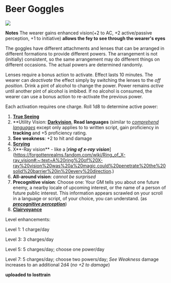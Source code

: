 
# Beer Goggles

![](https://i.imgur.com/aitlVw6.jpg)

**Notes**
The wearer gains enhanced vision(+2 to AC, +2 active/passive perception, +1 to initiative) **allows the fey to see through the wearer's eyes**

The goggles have different attachments and lenses that can be arranged in different formations to provide different powers. The arrangement is not (initially) consistent, so the same arrangement may do different things on different occasions. The actual powers are determined randomly.

Lenses require a bonus action to activate. Effect lasts 10 minutes. The wearer can *deactivate* the effect simply by switching the lenses to the *off position*. Drink a pint of alcohol to change the power. Power remains *active* until another pint of alcohol is imbibed. If no alcohol is consumed, the wearer can use a bonus action to re-activate the previous power. 

Each activation requires one charge. Roll 1d8 to determine active power:

1. **[True Seeing](https://www.dndbeyond.com/spells/true-seeing)**
1. **Utility Vision: **[Darkvision](https://www.dndbeyond.com/spells/darkvision)**, **Read languages** (similar to [*comprehend languages*](https://www.dndbeyond.com/spells/comprehend-languages) except only applies to to written script, gain proficiency in **tracking** and +5 proficiency rating.
1. **See weakness**: +2 to hit and damage
1. [**Scrying**](https://www.dndbeyond.com/spells/scrying)
1. X**-Ray vision** - like a [***ring of x-ray vision***] (https://forgottenrealms.fandom.com/wiki/Ring_of_X-ray_vision#:~:text=A%20ring%20of%20X-ray%20vision%20was%20a%20magic,could%20penetrate%20the%20solid%20barrier%20in%20every%20direction.)
1. **All-around vision**: *cannot be surprised*
2. **Precognitive vision**: Choose one: Your GM tells you about one future enemy, a nearby locale of upcoming interest, or the name of a person of future public interest. This information appears scrawled on your scroll in a language or script, of your choice, you can understand. (as [***precognitive perception***](https://www.dandwiki.com/wiki/Precognitive_Perception_(5e_Spell)))
3. [**Clairvoyance**](https://www.dndbeyond.com/spells/clairvoyance)



Level enhancements:


Level 1: 1 charge/day

Level 3: 3 charges/day

Level 5: 5 charges/day; choose one power/day

Level 7: 5 charges/day; choose two powers/day; *See Weakness* damage increases to an additional 2d4 (*no +2 to damage*)


**uploaded to losttrain**
